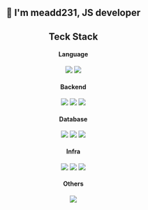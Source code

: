 <div align="center">

<h2>👋 I'm meadd231, JS developer</h2>

<h2>Teck Stack</h2>

<!-- js -->
<div>
  <h4>Language</h4>
  <img src="https://img.shields.io/badge/javascript-F7DF1E?style=for-the-badge&logo=javascript&logoColor=black">
  <img src="https://img.shields.io/badge/typescript-3178C6?style=for-the-badge&logo=typescript&logoColor=white">
</div>

<div>
  <h4>Backend</h4>
  <img src="https://img.shields.io/badge/node.js-339933?style=for-the-badge&logo=Node.js&logoColor=white">
  <img src="https://img.shields.io/badge/express-000000?style=for-the-badge&logo=Express&logoColor=white">
  <img src="https://img.shields.io/badge/nestjs-#E0234E?style=for-the-badge&logo=Nest.js&logoColor=white">
</div>

<div>
  <h4>Database</h4>
  <img src="https://img.shields.io/badge/mysql-4479A1?style=for-the-badge&logo=mysql&logoColor=white">
  <img src="https://img.shields.io/badge/postgresql-4169E1?style=for-the-badge&logo=postgresql&logoColor=white">
  <img src="https://img.shields.io/badge/redis-DC382D?style=for-the-badge&logo=redis&logoColor=white">
</div>

<div>
  <h4>Infra</h4>
  <img src="https://img.shields.io/badge/aws ec2-FF9900?style=for-the-badge&logo=amazonec2&logoColor=white">
  <img src="https://img.shields.io/badge/docker-2496ED?style=for-the-badge&logo=docker&logoColor=white">
  <img src="https://img.shields.io/badge/github actions-2088FF?style=for-the-badge&logo=githubactions&logoColor=white">
</div>

<div>
  <h4>Others</h4>
  <img src="https://img.shields.io/badge/github-181717?style=for-the-badge&logo=github&logoColor=white">
</div>
</div>
